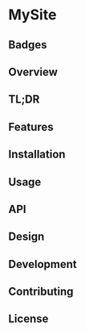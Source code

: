 # MySite

## Badges

## Overview

## TL;DR

## Features

## Installation

## Usage

## API

## Design

## Development

## Contributing

## License

